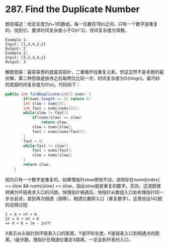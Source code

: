 # 287. Find the Duplicate Number

题目描述：给定长度为n+1的数组，每一位数在1到n之间，只有一个数字是重复的，找到它。要求时间复杂度小于O(n^2)，空间复杂度为常数。

```
Example 1:
Input: [1,3,4,2,2]
Output: 2
Example 2:
Input: [3,1,3,4,2]
Output: 3
```

解题思路：最容易想的就是双指针，二重循环找重复元素，但这显然不是本题的最优解。第二种思路是排序之后每两位比较一次，时间复杂度为O(nlogn)。最巧妙的思路时间复杂度为O(n)。代码如下：

```java
public int findDuplicate(int[] nums) {
        if(nums.length == 0) return 0;
        int slow = nums[0];
        int fast = nums[nums[0]];
        while(slow != fast){
            if(nums[slow] == slow)
                return slow;
            slow = nums[slow];
            fast = nums[nums[fast]];
        }
        fast = 0;
        while(fast != slow){
            fast = nums[fast];
            slow = nums[slow];
        }
        return slow;
    }
```

因为只有一个数字是重复的，如果慢指针slow原地不动，说明存在nums[index] == slow && nums[slow] == slow，因此slow就是重复的数字。否则，这道题被转换为环链表求入口的问题。快慢指针相遇后，快指针从数组入口处和慢指针同一步长前进，直到再次相遇（相等）。相遇位置即入口（重复数字）。这里给出142题的证明过程:

```
t = X + nY + K
2t = X + mY + K
=> X + K = (m - 2n)Y
```

X表示从头指针到环链表入口的距离，Y是环的长度，K是链表入口到相遇点的距离，t是步数。慢指针在相遇位置走X距离，一定会到环表的入口。